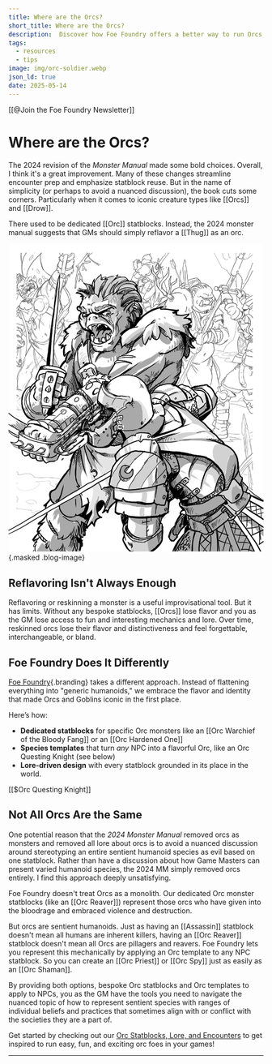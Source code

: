 ```yaml
---
title: Where are the Orcs?
short_title: Where are the Orcs?
description:  Discover how Foe Foundry offers a better way to run Orcs in your 5E campaign, with bespoke statblocks, unique powers, modular templates, and flavorful lore.
tags:
  - resources
  - tips
image: img/orc-soldier.webp
json_ld: true
date: 2025-05-14
---
```


[[@Join the Foe Foundry Newsletter]]

# Where are the Orcs?

The 2024 revision of the *Monster Manual* made some bold choices. Overall, I think it's a great improvement. Many of these changes streamline encounter prep and emphasize statblock reuse. But in the name of simplicity (or perhaps to avoid a nuanced discussion), the book cuts some corners. Particularly when it comes to iconic creature types like [[Orcs]] and [[Drow]].  

There used to be dedicated [[Orc]] statblocks. Instead, the 2024 monster manual suggests that GMs should simply reflavor a [[Thug]] as an orc. 

![Orc soldiers fighting](../img/orc-soldier.png){.masked .blog-image}

## Reflavoring Isn't Always Enough

Reflavoring or reskinning a monster is a useful improvisational tool. But it has limits. Without any bespoke statblocks, [[Orcs]] lose flavor and you as the GM lose access to fun and interesting mechanics and lore. Over time, reskinned orcs lose their flavor and distinctiveness and feel forgettable, interchangeable, or bland.

## Foe Foundry Does It Differently

[Foe Foundry](../index.md){.branding} takes a different approach. Instead of flattening everything into "generic humanoids," we embrace the flavor and identity that made Orcs and Goblins iconic in the first place.

Here’s how:

- **Dedicated statblocks** for specific Orc monsters like an [[Orc Warchief of the Bloody Fang]] or an [[Orc Hardened One]]
- **Species templates** that turn *any* NPC into a flavorful Orc, like an Orc Questing Knight (see below)
- **Lore-driven design** with every statblock grounded in its place in the world.

[[$Orc Questing Knight]]

## Not All Orcs Are the Same

One potential reason that the *2024 Monster Manual* removed orcs as monsters and removed all lore about orcs is to avoid a nuanced discussion around stereotyping an entire sentient humanoid species as evil based on one statblock. Rather than have a discussion about how Game Masters can present varied humanoid species, the 2024 MM simply removed orcs entirely. I find this approach deeply unsatisfying.  

Foe Foundry doesn't treat Orcs as a monolith. Our dedicated Orc monster statblocks (like an [[Orc Reaver]]) represent those orcs who have given into the bloodrage and embraced violence and destruction.

But orcs are sentient humanoids. Just as having an [[Assassin]] statblock doesn't mean all humans are inherent killers, having an [[Orc Reaver]] statblock doesn't mean all Orcs are pillagers and reavers. Foe Foundry lets you represent this mechanically by applying an Orc template to any NPC statblock. So you can create an [[Orc Priest]] or [[Orc Spy]] just as easily as an [[Orc Shaman]].

By providing both options, bespoke Orc statblocks and Orc templates to apply to NPCs, you as the GM have the tools you need to navigate the nuanced topic of how to represent sentient species with ranges of individual beliefs and practices that sometimes align with or conflict with the societies they are a part of.

Get started by checking out our [Orc Statblocks, Lore, and Encounters](../monsters/orc.md) to get inspired to run easy, fun, and exciting orc foes in your games!

---